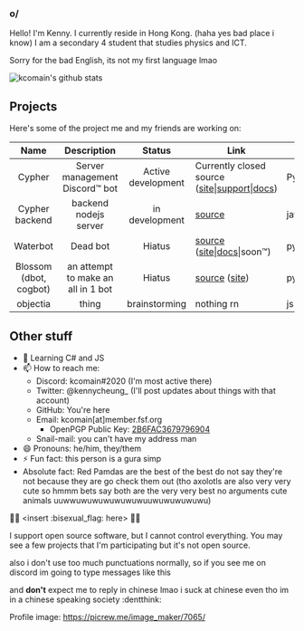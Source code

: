 ### o/
Hello! I'm Kenny. I currently reside in Hong Kong. (haha yes bad place i know) I am a secondary 4 student that studies physics and ICT.

Sorry for the bad English, its not my first language lmao

![kcomain's github stats](https://github-readme-stats.vercel.app/api?username=kcomain&count_private=true&show_icons=true&theme=dracula)

## Projects
Here's some of the project me and my friends are working on:

| Name | Description | Status|Link|Lang|
|:----:|:-----------:|:-----:|----|----|
|Cypher|Server management Discord:tm: bot|Active development|Currently closed source ([site](https://cypherbot.github.io/site)\|[support](https://discord.gg/JxUMeHq)\|[docs](https://cypherbot.github.io/docs/))|Python|
|Cypher backend|backend nodejs server|in development|[source](https://github.com/tempus-dev/cypher-sitejs)|javascript|
|Waterbot|Dead bot|Hiatus|[source](https://github.com/waterbotdev/waterbot) ([site](https://waterbotdev.github.io)\|[docs](https://waterbotdev.github.io/docs)\|soon:tm:)|python|
|Blossom (dbot, cogbot)|an attempt to make an all in 1 bot|Hiatus|[source](https://github.com/kcomain/dbot) ([site](https://kcomain.github.io/dbot))|python|
|objectia|thing|brainstorming|nothing rn|js|

## Other stuff
- 🌱 Learning C# and JS
- 📫 How to reach me: 
  - Discord: kcomain#2020  (I'm most active there)
  - Twitter: @kennycheung_  (I'll post updates about things with that account)
  - GitHub: You're here
  - Email: kcomain[at]member.fsf.org
    - OpenPGP Public Key: [2B6FAC3679796904](https://raw.githubusercontent.com/kcomain/kcomain/master/id_rsa.pub)
  - Snail-mail: you can't have my address man
- 😄 Pronouns: he/him, they/them
- ⚡ Fun fact: this person is a gura simp
- Absolute fact: Red Pamdas are the best of the best do not say they're not because they are go check them out (tho axolotls are also very very cute so hmmm bets say both are the very very best no arguments cute animals uuwwuwuwuwuwuwuwuuwuwuwuwuwu)

:rainbow_flag: \<insert :bisexual_flag: here\> :rainbow_flag:

I support open source software, but I cannot control everything. You may see a few projects that I'm participating but it's not open source.

also i don't use too much punctuations normally, so if you see me on discord im going to type messages like this

and **don't** expect me to reply in chinese lmao i suck at chinese even tho im in a chinese speaking society :dentthink:

Profile image: https://picrew.me/image_maker/7065/
